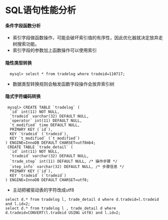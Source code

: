 # SQL语句性能分析
#### 条件字段函数分析
* 索引字段做函数操作，可能会破坏索引值的有序性，因此优化器就决定放弃走树搜索功能。
* 索引字段的参数加上函数操作可以使用索引

#### 隐性类型转换
```
  mysql> select * from tradelog where tradeid=110717;
```
* 数据类型转换规则会触发函数字段操作会放弃索引树

#### 隐式字符编码转换
```
 mysql> CREATE TABLE `tradelog` (
  `id` int(11) NOT NULL,
  `tradeid` varchar(32) DEFAULT NULL,
  `operator` int(11) DEFAULT NULL,
  `t_modified` time DEFAULT NULL,
  PRIMARY KEY (`id`),
  KEY `tradeid` (`tradeid`),
  KEY `t_modified` (`t_modified`)
) ENGINE=InnoDB DEFAULT CHARSET=utf8mb4;
 CREATE TABLE `trade_detail` (
  `id` int(11) NOT NULL,
  `tradeid` varchar(32) DEFAULT NULL,
  `trade_step` int(11) DEFAULT NULL, /* 操作步骤 */
  `step_info` varchar(32) DEFAULT NULL, /* 步骤信息 */
  PRIMARY KEY (`id`),
  KEY `tradeid` (`tradeid`)
) ENGINE=InnoDB DEFAULT CHARSET=utf8;
```
* 主动把被驱动表的字符改成utf8
```
select d.* from tradelog l, trade_detail d where d.tradeid=l.tradeid and l.id=2; 
select d.* from tradelog l , trade_detail d where d.tradeid=CONVERT(l.tradeid USING utf8) and l.id=2; 
```
